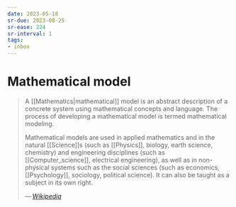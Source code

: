```yaml
---
date: 2023-05-18
sr-due: 2023-08-25
sr-ease: 224
sr-interval: 1
tags:
- inbox
---
```


# Mathematical model

> A [[Mathematics|mathematical]] model is an abstract description of a concrete
> system using mathematical concepts and language. The process of developing a
> mathematical model is termed mathematical modeling.
>
> Mathematical models are used in applied mathematics and in the natural
> [[Science]]s (such as [[Physics]], biology, earth science, chemistry) and
> engineering disciplines (such as [[Computer_science]], electrical
> engineering), as well as in non-physical systems such as the social sciences
> (such as economics, [[Psychology]], sociology, political science). It can also
> be taught as a subject in its own right.
>
> — <cite>[Wikipedia](https://en.wikipedia.org/wiki/Mathematical_model)</cite>
